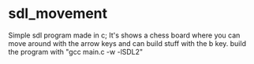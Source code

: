 # sdl_movement
Simple sdl program made in c;
It's shows a chess board where you can move around with the arrow keys and can build stuff with the b key.
build the program with "gcc main.c -w -lSDL2"
